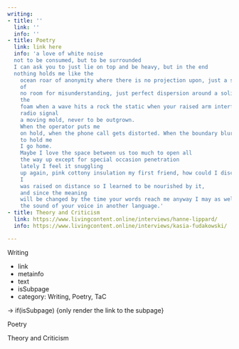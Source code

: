 ```yaml
---
writing:
- title: ''
  link: ''
  info: ''
- title: Poetry
  link: link here
  info: 'a love of white noise  
  not to be consumed, but to be surrounded  
  I can ask you to just lie on top and be heavy, but in the end  
  nothing holds me like the
    ocean roar of anonymity where there is no projection upon, just a surrounding
    of   
    no room for misunderstanding, just perfect dispersion around a solid object:  
    the
    foam when a wave hits a rock the static when your raised arm interferes with the
    radio signal  
    a moving mold, never to be outgrown.  
    When the operator puts me
    on hold, when the phone call gets distorted. When the boundary blurs and dilates
    to hold me  
    I go home.  
    Maybe I love the space between us too much to open all
    the way up except for special occasion penetration   
    lately I feel it snuggling
    up again, pink cottony insulation my first friend, how could I discard it?   
    I
    was raised on distance so I learned to be nourished by it,   
    and since the meaning
    will be changed by the time your words reach me anyway I may as well listen to
    the sound of your voice in another language.'
- title: Theory and Criticism
  link: https://www.livingcontent.online/interviews/hanne-lippard/
  info: https://www.livingcontent.online/interviews/kasia-fudakowski/

---
```



Writing
* link
* metainfo
* text
* isSubpage
* category: Writing, Poetry, TaC


-> if(isSubpage) {only render the link to the subpage}

Poetry

Theory and Criticism
